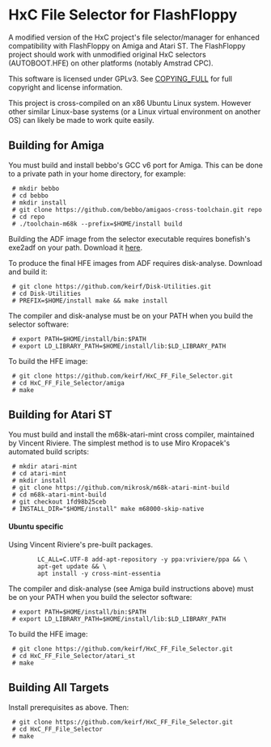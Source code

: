 
# HxC File Selector for FlashFloppy

A modified version of the HxC project's file selector/manager for
enhanced compatibility with FlashFloppy on Amiga and Atari ST. The
FlashFloppy project should work with unmodified original HxC
selectors (AUTOBOOT.HFE) on other platforms (notably Amstrad CPC).

This software is licensed under GPLv3. See
[COPYING_FULL](/COPYING_FULL) for full copyright and license
information.

This project is cross-compiled on an x86 Ubuntu Linux system. However
other similar Linux-base systems (or a Linux virtual environment on
another OS) can likely be made to work quite easily.

## Building for Amiga

You must build and install bebbo's GCC v6 port for Amiga. This can be
done to a private path in your home directory, for example:
```
 # mkdir bebbo
 # cd bebbo
 # mkdir install
 # git clone https://github.com/bebbo/amigaos-cross-toolchain.git repo
 # cd repo
 # ./toolchain-m68k --prefix=$HOME/install build
```

Building the ADF image from the selector executable requires
bonefish's exe2adf on your path. Download it
[here](http://www.exe2adf.com).

To produce the final HFE images from ADF requires disk-analyse. Download
and build it:
```
 # git clone https://github.com/keirf/Disk-Utilities.git
 # cd Disk-Utilities
 # PREFIX=$HOME/install make && make install
```

The compiler and disk-analyse must be on your PATH when you build
the selector software:
```
 # export PATH=$HOME/install/bin:$PATH
 # export LD_LIBRARY_PATH=$HOME/install/lib:$LD_LIBRARY_PATH
```

To build the HFE image:
```
 # git clone https://github.com/keirf/HxC_FF_File_Selector.git
 # cd HxC_FF_File_Selector/amiga
 # make
```

## Building for Atari ST

You must build and install the m68k-atari-mint cross compiler, maintained
by Vincent Riviere. The simplest method is to use Miro Kropacek's automated
build scripts:
```
 # mkdir atari-mint
 # cd atari-mint
 # mkdir install
 # git clone https://github.com/mikrosk/m68k-atari-mint-build
 # cd m68k-atari-mint-build
 # git checkout 1fd98b25ceb
 # INSTALL_DIR="$HOME/install" make m68000-skip-native
```

#### Ubuntu specific
Using Vincent Riviere's pre-built packages.
```
        LC_ALL=C.UTF-8 add-apt-repository -y ppa:vriviere/ppa && \
        apt-get update && \
        apt install -y cross-mint-essentia
```

The compiler and disk-analyse (see Amiga build instructions above) must be
on your PATH when you build the selector software:
```
 # export PATH=$HOME/install/bin:$PATH
 # export LD_LIBRARY_PATH=$HOME/install/lib:$LD_LIBRARY_PATH
```

To build the HFE image:
```
 # git clone https://github.com/keirf/HxC_FF_File_Selector.git
 # cd HxC_FF_File_Selector/atari_st
 # make
```

## Building All Targets

Install prerequisites as above. Then:
```
 # git clone https://github.com/keirf/HxC_FF_File_Selector.git
 # cd HxC_FF_File_Selector
 # make
```
